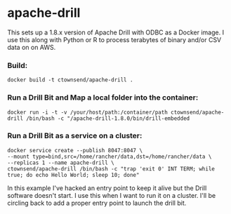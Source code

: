 # apache-drill
This sets up a 1.8.x version of Apache Drill with ODBC as a Docker image.  I use this along with Python or R to process terabytes of binary and/or CSV data on on AWS.

### Build:
```{bash}
docker build -t ctownsend/apache-drill .
```

### Run a Drill Bit and Map a local folder into the container:
```{bash}
docker run -i -t -v /your/host/path:/container/path ctownsend/apache-drill /bin/bash -c "/apache-drill-1.8.0/bin/drill-embedded
```


### Run a Drill Bit as a service on a cluster:
```{bash}
docker service create --publish 8047:8047 \
--mount type=bind,src=/home/rancher/data,dst=/home/rancher/data \
--replicas 1 --name apache-drill \
ctownsend/apache-drill /bin/bash -c "trap 'exit 0' INT TERM; while true; do echo Hello World; sleep 10; done"
```
In this example I've hacked an entry point to keep it alive but the Drill software doesn't start.  I use this when I want to run it on a cluster.  I'll be circling back to add a proper entry point to launch the drill bit.
